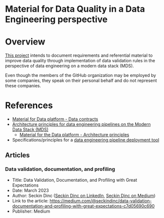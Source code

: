 Material for Data Quality in a Data Engineering perspective
===========================================================

# Overview
[This project](https://github.com/data-engineering-helpers/data-quality)
intends to document requirements and referential material to improve
data quality through implementation of data validation rules
in the perspective of data engineering on a modern data stack (MDS).

Even though the members of the GitHub organization may be employed by
some companies, they speak on their personal behalf and do not represent
these companies.

# References
* [Material for Data platform - Data contracts](https://github.com/data-engineering-helpers/data-contracts)
* [Architecture principles for data engineering pipelines on the Modern Data Stack (MDS)](https://github.com/data-engineering-helpers/architecture-principles)
  + [Material for the Data platform - Architecture principles](https://github.com/data-engineering-helpers/architecture-principles/blob/main/material/README.md)
* Specifications/principles for a
  [data engineering pipeline deployment tool](https://github.com/data-engineering-helpers/data-pipeline-deployment)

## Articles

### Data validation, documentation, and profiling
* Title: Data Validation, Documentation, and Profiling with Great Expectations
* Date: March 2023
* Author: Seckin Dinc ([Seckin Dinc on LinkedIn](https://www.linkedin.com/in/seckindinc/), [Seckin Dinc on Medium](https://medium.com/@seckindinc))
* Link to the article: https://medium.com/@seckindinc/data-validation-documentation-and-profiling-with-great-expectations-c7d05690c690
* Publisher: Medium
